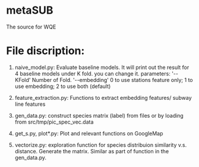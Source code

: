 # metaSUB
The source for WQE 

File discription:
==================
1. naive_model.py: Evaluate baseline models. It will print out the result for 4 baseline models under K fold. you can change it. 
parameters: 
'--KFold' Number of Fold.
'--embedding' 0 to use stations feature only; 1 to use embedding; 2 to use both (default)

2. feature_extraction.py: Functions to extract embedding features/ subway line features

3. gen_data.py: construct species matrix (label) from files or by loading from src/tmp/pic_spec_vec.data

4. get_s.py, plot*.py: Plot and relevant functions on GoogleMap

5. vectorize.py: exploration function for species distribuion similarity v.s. distance. Generate the matrix. Similar as part of function in the gen_data.py. 
